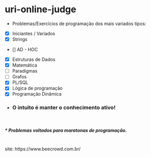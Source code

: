 # uri-online-judge

+ Problemas/Exercícios de programação dos mais variados tipos:

- [x] Iniciantes / Variados
- [x] Strings
- [] AD - HOC
- [x] Estruturas de Dados
- [x] Matemática
- [ ] Paradigmas
- [ ] Grafos 
- [x] PL/SQL
- [x] Lógica de programação
- [x] Programação Dinâmica

+ ### O intuito é manter o conhecimento ativo!

<br/>
<h5>* Problemas voltados para maratonas de programação.</h5>
<br/>
site: https://www.beecrowd.com.br/
